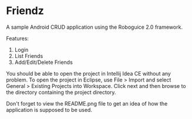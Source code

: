 Friendz
=======

A sample Android CRUD application using the Roboguice 2.0 framework.

Features:

1. Login
2. List Friends
3. Add/Edit/Delete Friends

You should be able to open the project in Intellij Idea CE without any problem.
To open the project in Eclipse, use File > Import and select General > Existing Projects into Workspace. Click next and then browse to the directory containing the project directory.

Don't forget to view the README.png file to get an idea of how the application is supposed to be used.